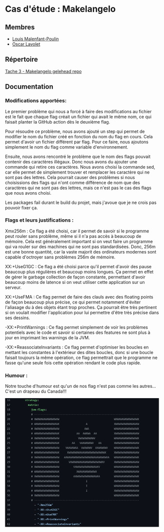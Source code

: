 # Cas d'étude : Makelangelo

## Membres 
 - [Louis Malenfant-Poulin](https://github.com/Thorantt)
 - [Oscar Lavolet](https://github.com/Gelehead)

## Répertoire 
[Tache 3 - Makelangelo gelehead repo](https://github.com/Gelehead/Makelangelo-software)

## Documentation

### Modifications apportées:

Le premier problème qui nous a forcé à faire des modifications au fichier est le fait que chaque flag créait un fichier qui avait le même nom, ce qui faisait planter la GitHub action dès le deuxième flag.

Pour résoudre ce problème, nous avons ajouté un step qui permet de modifier le nom du fichier créé en fonction du nom du flag en cours. Cela permet d'avoir un fichier différent par flag. Pour ce faire, nous ajoutons simplement le nom du flag comme variable d'environnement.

Ensuite, nous avons rencontré le problème que le nom des flags pouvait contenir des caractères illégaux. Donc nous avons du ajouter une commande qui retire ces caractères. Nous avons choisi la commande sed, car elle permet de simplement trouver et remplacer les caractère qui ne sont pas des lettres. Cela pourrait causer des problèmes si nous choisissions des flags qui n'ont comme différence de nom que des caractères qui ne sont pas des lettres, mais ce n'est pas le cas des flags que nous avons choisi.

Les packages fail durant le build du projet, mais j'avoue que je ne crois pas pouvoir fixer ça.

### Flags et leurs justifications :

Xmx256m : Ce flag a été choisi, car il permet de savoir si le programme peut rouler sans problème, même si il n'a pas accès à beaucoup de mémoire. Cela est généralement important si on veut faire un programme qui va rouler sur des machines qui ne sont pas standardisées. Donc, 256m est une bonne quantité, car la vaste majorit des ordinateurs modernes sont capable d'octroyer sans problèmes 256m de mémoire.

XX:+UseG1GC : Ce flag a été choisi parce qu'il permet d'avoir des pause beaucoup plus régulières et beaucoup moins longues. Ça permet en effet de gérer le garbage collection de façon constante, permettant d'avoir beaucoup moins de latence si on veut utiliser cette application sur un serveur.

XX:+UseFMA : Ce flag permet de faire des clauls avec des floating points de façon beaucoup plus précise, ce qui permet notamment d'éviter l'aliasage du à des objets étant trop proches. Ça pourrait être très pertinent si on voulait modifier l'application pour lui permettre d'être très précise dans ses dessins.

-XX:+PrintWarnings : Ce flag permet simplement de voir les problèmes potentiels avec le code et savoir si certaines des features ne sont plus à jour en imprimant les warnings de la JVM.

-XX:+ReassociateInvariants : Ce flag permet d'optimiser les boucles en mettant les constantes à l'extérieur des dites boucles, donc si une boucle faisait toujours la même opération, ce flag permettrait que le programme ne fasse qu'une seule fois cette opération rendant le code plus rapide.

### Humour : 
Notre touche d'humour est qu'un de nos flag n'est pas comme les autres... C'est un drapeau du Canada!!!

![alt text](flags.png)